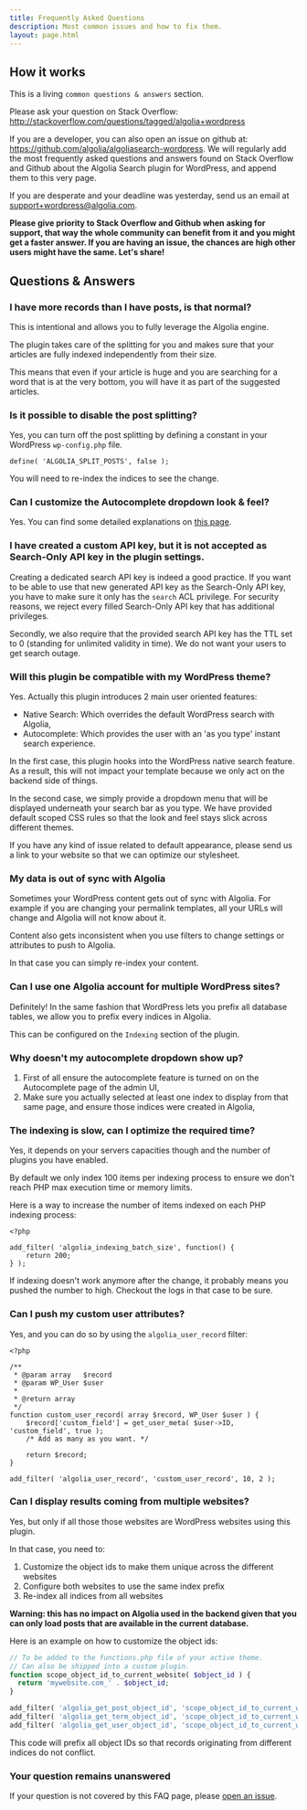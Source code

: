 ```yaml
---
title: Frequently Asked Questions
description: Most common issues and how to fix them.
layout: page.html
---
```

## How it works

This is a living `common questions & answers` section.

Please ask your question on Stack Overflow: http://stackoverflow.com/questions/tagged/algolia+wordpress

If you are a developer, you can also open an issue on github at: https://github.com/algolia/algoliasearch-wordpress. We will regularly add the most frequently asked questions and answers found on Stack Overflow and Github about the Algolia Search plugin for WordPress, and append them to this very page.

If you are desperate and your deadline was yesterday, send us an email at [support+wordpress@algolia.com](mailto:support+wordpress@algolia.com).

**Please give priority to Stack Overflow and Github when asking for support, that way the whole community can benefit from it and you might get a faster answer. If you are having an issue, the chances are high other users might have the same. Let's share!**


## Questions & Answers

### I have more records than I have posts, is that normal?

This is intentional and allows you to fully leverage the Algolia engine.

The plugin takes care of the splitting for you and makes sure that your articles are fully indexed independently from their size.

This means that even if your article is huge and you are searching for a word that is at the very bottom, you will have it as part of the suggested articles.

### Is it possible to disable the post splitting?

Yes, you can turn off the post splitting by defining a constant in your WordPress `wp-config.php` file.

```
define( 'ALGOLIA_SPLIT_POSTS', false );
```

You will need to re-index the indices to see the change.

### Can I customize the Autocomplete dropdown look & feel?

Yes. You can find some detailed explanations on [this page](customize-autocomplete.html).

### I have created a custom API key, but it is not accepted as Search-Only API key in the plugin settings.

Creating a dedicated search API key is indeed a good practice. If you want to be able to use that new generated API key as the Search-Only API key, you have to make sure it only has the `search` ACL privilege.
For security reasons, we reject every filled Search-Only API key that has additional privileges.

Secondly, we also require that the provided search API key has the TTL set to 0 (standing for unlimited validity in time). We do not want your users to get search outage.

### Will this plugin be compatible with my WordPress theme?

Yes. Actually this plugin introduces 2 main user oriented features:
- Native Search: Which overrides the default WordPress search with Algolia,
- Autocomplete: Which provides the user with an 'as you type' instant search experience.

In the first case, this plugin hooks into the WordPress native search feature. As a result, this will not impact your template because we only act on the backend side of things.

In the second case, we simply provide a dropdown menu that will be displayed underneath your search bar as you type. We have provided default scoped CSS rules so that the look and feel stays slick across different themes.

If you have any kind of issue related to default appearance, please send us a link to your website so that we can optimize our stylesheet.

### My data is out of sync with Algolia

Sometimes your WordPress content gets out of sync with Algolia. For example if you are changing your permalink templates, all your URLs will change and Algolia will not know about it.

Content also gets inconsistent when you use filters to change settings or attributes to push to Algolia.

In that case you can simply re-index your content.

### Can I use one Algolia account for multiple WordPress sites?

Definitely! In the same fashion that WordPress lets you prefix all database tables, we allow you to prefix every indices in Algolia.

This can be configured on the `Indexing` section of the plugin.

### Why doesn't my autocomplete dropdown show up?

1. First of all ensure the autocomplete feature is turned on on the Autocomplete page of the admin UI,
1. Make sure you actually selected at least one index to display from that same page, and ensure those indices were created in Algolia,

### The indexing is slow, can I optimize the required time?

Yes, it depends on your servers capacities though and the number of plugins you have enabled.

By default we only index 100 items per indexing process to ensure we don't reach PHP max execution time or memory limits.

Here is a way to increase the number of items indexed on each PHP indexing process:

```
<?php

add_filter( 'algolia_indexing_batch_size', function() {
    return 200;
} );
```

If indexing doesn't work anymore after the change, it probably means you pushed the number to high. Checkout the logs in that case to be sure.

### Can I push my custom user attributes?

Yes, and you can do so by using the `algolia_user_record` filter:

```
<?php

/**
 * @param array   $record
 * @param WP_User $user
 *
 * @return array
 */
function custom_user_record( array $record, WP_User $user ) {
	$record['custom_field'] = get_user_meta( $user->ID, 'custom_field', true );
	/* Add as many as you want. */

	return $record;
}

add_filter( 'algolia_user_record', 'custom_user_record', 10, 2 );
```

### Can I display results coming from multiple websites?

Yes, but only if all those those websites are WordPress websites using this plugin.

In that case, you need to:

1. Customize the object ids to make them unique across the different websites
1. Configure both websites to use the same index prefix
1. Re-index all indices from all websites

**Warning: this has no impact on Algolia used in the backend given that you can only load posts that are available in the current database.**

Here is an example on how to customize the object ids:

```php
// To be added to the functions.php file of your active theme.
// Can also be shipped into a custom plugin.
function scope_object_id_to_current_website( $object_id ) {
  return 'mywebsite.com_' . $object_id;
}

add_filter( 'algolia_get_post_object_id', 'scope_object_id_to_current_website' );
add_filter( 'algolia_get_term_object_id', 'scope_object_id_to_current_website' );
add_filter( 'algolia_get_user_object_id', 'scope_object_id_to_current_website' );
```

This code will prefix all object IDs so that records originating from different indices do not conflict.

### Your question remains unanswered

If your question is not covered by this FAQ page, please [open an issue](https://github.com/algolia/algoliasearch-wordpress/issues).

